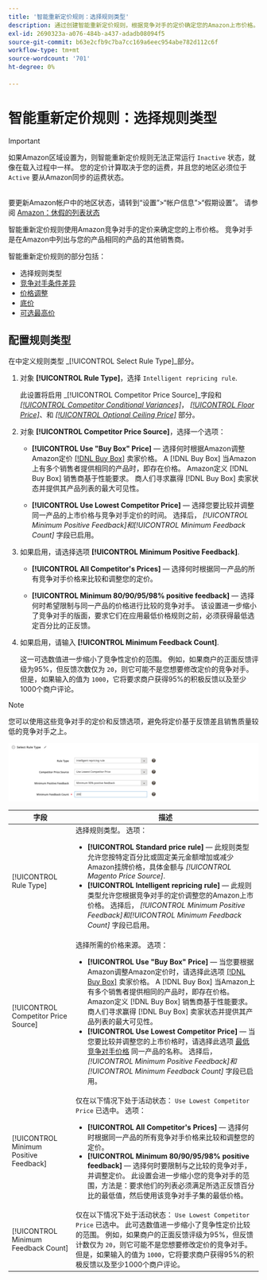```yaml
---
title: '智能重新定价规则：选择规则类型'
description: 通过创建智能重新定价规则，根据竞争对手的定价确定您的Amazon上市价格。
exl-id: 2690323a-a076-484b-a437-adadb08094f5
source-git-commit: b63e2cfb9c7ba7cc169a6eec954abe782d112c6f
workflow-type: tm+mt
source-wordcount: '701'
ht-degree: 0%

---
```


# 智能重新定价规则：选择规则类型

>[!IMPORTANT]
>
>如果Amazon区域设置为，则智能重新定价规则无法正常运行 `Inactive` 状态，就像在载入过程中一样。 您的定价计算取决于您的运费，并且您的地区必须位于 `Active` 要从Amazon同步的运费状态。<br><br>
>
>要更新Amazon帐户中的地区状态，请转到“设置”>“帐户信息”>“假期设置”。 请参阅 [Amazon：休假的列表状态](https://sellercentral.amazon.com/gp/help/help.html?itemID=200135620/&quot;target=&quot;_blank)

智能重新定价规则使用Amazon竞争对手的定价来确定您的上市价格。 竞争对手是在Amazon中列出与您的产品相同的产品的其他销售商。

智能重新定价规则的部分包括：

- 选择规则类型
- [竞争对手条件差异](./competitor-conditional-variances.md)
- [价格调整](./price-adjustment.md)
- [底价](./floor-price.md)
- [可选最高价](./optional-ceiling-price.md)

## 配置规则类型

在中定义规则类型 _[!UICONTROL Select Rule Type]_部分。

1. 对象 **[!UICONTROL Rule Type]**，选择 `Intelligent repricing rule`.

   此设置将启用 _[!UICONTROL Competitor Price Source]_字段和 [_[!UICONTROL Competitor Conditional Variances]_](./competitor-conditional-variances.md)， [_[!UICONTROL Floor Price]_](./floor-price.md)、和 [_[!UICONTROL Optional Ceiling Price]_](./optional-ceiling-price.md) 部分。

1. 对象 **[!UICONTROL Competitor Price Source]**，选择一个选项：

   - **[!UICONTROL Use "Buy Box" Price]**  — 选择何时根据Amazon调整Amazon定价 [[!DNL Buy Box]](./buy-box-competitor-pricing.md) 卖家价格。 A [!DNL Buy Box] 当Amazon上有多个销售者提供相同的产品时，即存在价格。 Amazon定义 [!DNL Buy Box] 销售商基于性能要求。 商人们寻求赢得 [!DNL Buy Box] 卖家状态并提供其产品列表的最大可见性。

   - **[!UICONTROL Use Lowest Competitor Price]**  — 选择您要比较并调整同一产品的上市价格与竞争对手定价的时间。 选择后， _[!UICONTROL Minimum Positive Feedback]_和_[!UICONTROL Minimum Feedback Count]_ 字段已启用。

1. 如果启用，请选择选项 **[!UICONTROL Minimum Positive Feedback]**.

   - **[!UICONTROL All Competitor's Prices]**  — 选择何时根据同一产品的所有竞争对手价格来比较和调整您的定价。

   - **[!UICONTROL Minimum 80/90/95/98% positive feedback]**  — 选择何时希望限制与同一产品的价格进行比较的竞争对手。 该设置进一步缩小了竞争对手的版面，要求它们在应用最低价格规则之前，必须获得最低选定百分比的正反馈。

1. 如果启用，请输入 **[!UICONTROL Minimum Feedback Count]**.

   这一可选数值进一步缩小了竞争性定价的范围。 例如，如果商户的正面反馈评级为95%，但反馈次数仅为 `20`，则它可能不是您想要修改定价的竞争对手。 但是，如果输入的值为 `1000`，它将要求商户获得95%的积极反馈以及至少1000个商户评论。

>[!NOTE]
>
>您可以使用这些竞争对手的定价和反馈选项，避免将定价基于反馈差且销售质量较低的竞争对手之上。

![智能重新定价规则 — 选择规则类型](assets/ob-intelligent-price-rule-type.png)

| 字段 | 描述 |
|--- |--- |
| [!UICONTROL Rule Type] | 选择规则类型。 选项：<ul><li>**[!UICONTROL Standard price rule]**  — 此规则类型允许您按特定百分比或固定美元金额增加或减少Amazon挂牌价格，具体金额与 _[!UICONTROL Magento Price Source]_. </li><li>**[!UICONTROL Intelligent repricing rule]**  — 此规则类型允许您根据竞争对手的定价调整您的Amazon上市价格。 选择后， _[!UICONTROL Minimum Positive Feedback]_和_[!UICONTROL Minimum Feedback Count]_ 字段已启用。</li></ul> |
| [!UICONTROL Competitor Price Source] | 选择所需的价格来源。 选项：<ul><li>**[!UICONTROL Use "Buy Box" Price]**  — 当您要根据Amazon调整Amazon定价时，请选择此选项 [[!DNL Buy Box]](./buy-box-competitor-pricing.md) 卖家价格。 A [!DNL Buy Box] 当Amazon上有多个销售者提供相同的产品时，即存在价格。 Amazon定义 [!DNL Buy Box] 销售商基于性能要求。 商人们寻求赢得 [!DNL Buy Box] 卖家状态并提供其产品列表的最大可见性。</li><li>**[!UICONTROL Use Lowest Competitor Price]**  — 当您要比较并调整您的上市价格时，请选择此选项 [最低竞争对手价格](./lowest-competitor-pricing.md) 同一产品的名称。 选择后， _[!UICONTROL Minimum Positive Feedback]_和_[!UICONTROL Minimum Feedback Count]_ 字段已启用。</li></ul> |
| [!UICONTROL Minimum Positive Feedback] | 仅在以下情况下处于活动状态： `Use Lowest Competitor Price` 已选中。 选项：<ul><li>**[!UICONTROL All Competitor's Prices]**  — 选择何时根据同一产品的所有竞争对手价格来比较和调整您的定价。</li><li>**[!UICONTROL Minimum 80/90/95/98% positive feedback]**  — 选择何时要限制与之比较的竞争对手，并调整定价。 此设置会进一步缩小您的竞争对手的范围，方法是：要求他们的列表必须满足所选正反馈百分比的最低值，然后使用该竞争对手子集的最低价格。</li></ul> |
| [!UICONTROL Minimum Feedback Count] | 仅在以下情况下处于活动状态： `Use Lowest Competitor Price` 已选中。 此可选数值进一步缩小了竞争性定价比较的范围。 例如，如果商户的正面反馈评级为95%，但反馈计数仅为 `20`，则它可能不是您想要修改定价的竞争对手。 但是，如果输入的值为 `1000`，它将要求商户获得95%的积极反馈以及至少1000个商户评论。 |

